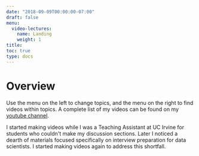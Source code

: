 ```yaml
---
date: "2018-09-09T00:00:00-07:00"
draft: false
menu:
  video-lectures:
    name: Landing
    weight: 1
title: 
toc: true
type: docs 
---
```


# Overview

Use the menu on the left to change topics, and the menu on the right to find videos within topics. A complete list of my videos can be found on my [youtube channel](https://www.youtube.com/channel/UC8KypaF6w6K0SO6KLvyst8w?view_as=subscriber). 

I started making videos while I was a Teaching Assistant at UC Irvine for students who couldn't make my discussion sections. Later I noticed a dearth of materials focused specifically on interview preparation for data scientists. I started making videos again to address this shortfall. 


<!--
Guide for YouTube thumbnails:
https://www.tubefilter.com/2014/06/19/youtube-thumbnails-definitive-guide/

-->

<!---
ADD ABOUT ME VIDEO HERE

Behavioral, "Tell me about yourself": 

About Me: 

- PhD.. , masters in statistics (borrow from cover letters?)

- Through grad school I pursued any project that was interesting to me -- It was my time to develop valuable skills and learn what I wanted to do. 

- fast list of projects (decision making, prediction markets, statistics, AI and models of the mind, ... )

- relate to this job at this company

- demonstrate the value that I add here

- decision making, so studying people and the patterns or experiences that shape their behavior
- Amazed to learn that there's a huge interplay between psychology and computer science -- reinforcement learning Skinner in the 30's, turned into a plethora of models in computer science, which are now being used to explain human behavior, and neural correlates of key values in those models are being discovered. 
- Overall I was more interested in naturally occurring datasets, and experimental design -- how we structude and verify our beliefs, and then use those beliefs to guide our actions. 
- So here at X that might look like using naturally occurring user data to develop and validate models that inform choices about product design. 

--->


<!---
video guidelines for higher ranking: 

- add 5-10s pauses to let users try the problems on their own (and to increase view time)
- ask users to subscribe
- sell likes and subscriptions:
- "As you can imagine, it takes a lot of time and effort to make these videos. If you found this content helpful at all, please click the like button to let me know. Also, if there are interview questions that you've gotten, or concepts you would like an explanation on, feel free to comment below so that I know which videos to prioritize in the future. Finally, if you want to stay up to date on interview walkthroughs for common and recent interview questions, then click subscribe to stay on top of the latest interview topics."
- "Unfortunately, interviews are largely luck in terms of whether you've seen the question before. 
- In this series I walk through problems that reflect those that are currently being asked in data scientist interviews at highly competitive companies. 
- After watching these interview question walkthroughs, you'll be able to confidently brease through your technical interviews.
- Many resources, can be overwhelming and ultimately a waste of time because much of that material won't ever come up.
- My goal is to make these videos the highest return on your time by focusing on content that my friends and I have seen in interviews.

--->


<!--

Intro video: "Data Scientist Interview Walkthrough: Intro"

- When I was studying to be a data scientist, I realized that there were lots of resources with loads of material that won't actually help in an interview because they were too vague or too theoretical, or just contained very little material that actually comes up in an interview.

- I also noticed that there are plenty of walkthroughs for the problems that come up in software engineering interviews, but nothing like that for data science interviews. 

- So with this series, I'm creating videos that will walk you through the questions that are currently coming up in silicone valley data scientist interviews.

- To make this the most valuable use of your time, I'll be walking through questions that have come up in my interviews, or in my friends interviews, as well as questions that I gotten from data scientists and product managers who are actively interviewing. 

- This way these videos are going to be the most relevant and helpful resource for you if you want to learn what it takes to excel in a data science interview.

- So.. what are these videos? 

- Each video will start with a question. I'd recommend pausing the video and trying the question yourself for a few minutes, and then watching my walkthrough for the question. 

- As I walk through the questions, I'll mention the concepts that the questions are testing for so that you can note them and dive into those later. 

- Now, some of the best questions start easy and become progressively harder, so what that means here is that, if you don't watch to the end then you might miss surprises that an interviewer can throw at you,

- that the people who aren't watching my videos won't be expecting. 

- So for now, I would recommend watching the videos, trying the problems, and seeing how I walkthrough solutions, and watching through the end so that there aren't any unexpected surprises

- If you find this helpful or interesting, like this video so that I know that the work I put into this series is having a good impact for you and other people

- Also, if there are questions that you have encountered and want answered, comment them below so that I can get you a walkthrough!

- And finally be sure to subscribe if you want access to the most recent walkthroughs

- Thank you, and I hope you enjoy these videos! 

--->


<!--
Data Scientist Interview Walkthrough: Probability, Part 1a

Geometric distribution problem.

- One thing I admire a lot, is that good interview questions get progressively more difficult. So when there is a progression, I'll include it in these videos. 
- This problem starts out relatively easy but ultimately can transform into something that would be challenging to people who don't watch my videos. 
- Some people might answer a question incorrectly, and feel like it was an easy question only to know that there were 2-3 progressively harder questions that the interviewer never got to. 

-->



<!--
Data Scientist Interview Walkthrough: Probability, Part 2a

Coins in a bag
Probability rules
Bayes' Theorem, Bayes Factor
Frequentist Hypothesis Testing
Likelihood Ratio

-->


<!---
Emphasize value of the videos
- 
- My authority: Do an 'about me' video where I talk about my work at UCI, masters degree in statistics.
- Video value: To make these videos the mose valuable use of your time, I'm focusing exclusively on questions and content that have come up during interviews.
- 
--->

<!---
todo:

- You are trapped in a room with three doors, one adds a day, another adds two days, the third is an escape. How long are you expected to be trapped in this room. 
- alternatively;
- You are playing a card game with three cards -- a '1', a '2', and an 'X'. 
- On each round, you pick one randomly. If you pick a '1', then the game continues. If you pick the 'x' then the game ends. 
- How many rounds are your expected to play?
-- Now instead there is a '1', a '2', and an 'X'. If you draw the '1', you win $1, if you draw the '2' you win $2, and if you draw the 'X' then the game ends. How much are you expected to win?

-- Now instead of winnings, the numbers on the card represent how many more rounds you'll need to play. How many rounds are you expected to play now? (version of Aman's question)

-- google question: Now there are cards 1 through 6. If the number of rounds is limited, and you only win the amount you received on the most recent round, what is your expected payoff as a function of the number of total rounds allowed?

-- recursive question: 
-- Now the game ends if you 

- Explain a power analysis (start complicated, get simple to keep people watching till the end)
- Bank teller problem 
- expected value of the dice game process (get what you roll, expected value of game when you're alowed to roll n times)
- random number generator from a uniform random number generator
- Aman's question - sample from a circle using a random number generator
  - solution 1, ineffective is rejection sampling, sample from a square, then only accept samples within the circle
  - circle question from Google
- estimate median from Google
- variances of different experiment designs
- multinomial and guessers 'favorite color' and a proportion of users who guess randomly
- bandits vs A/B tests, particularly for lots of conditions
- LI: android you can randomize, iphone you can't (synthetic control)
- strengths & weaknesses of different ML algorithms (complex to simple explanations)
- Chris Alborn's 
--->


<!---

goal: improve system by recommending riders that person will pick
--->



<!---

Flowcast 

Explainable ML for credit reports. 


- 5 min 
- insight drew her to my app
- head ds from square, who recommended Insight
- 

About Flowcast: 
- looking for a senior level DS
- early stage VC backed startup
- help lenders on credit lending for B2B financing
- started 2016, but in full production and deployment. With Nikie, PG, .., Standard Charter Bank
- lots of non-traditional lenders 
- recently closed a deal 
- freight forwarded is one of their clients (maybe Flexport?)
- Freight forwarding is a highly regulated space, like banking
- large, paying customers, don't deal with small consumers. Deal size on average 500k. And cost of acquisition is much lower. 
- Sales cycle a bit longer. 
- similar competitor is Cabbage 
- Closing series A round this month. 
- fully owned subsidery in Singapore for clients in Asia.

Looking for strong DS with solid esperience in DS and ML, and deploying. 
- interview process is a short phone screen (this)
- process: 
- take home ML challenge in python, not more than 1-2 hours. set up a time for when to receive this. Email with instructions is sent, and link to data. Send back within 24 hours. 
- DS will review and let know if it is pass or no pass
- if pass, and I'm local, then a one-day onsite. 
- 1 hr deep dive with DS
- 1 hr deep dive with engineering
- lunch learn about culture
- 1 hr session with founder and CEO

--->



























